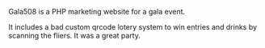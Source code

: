 Gala508 is a PHP marketing website for a gala event.

It includes a bad custom qrcode lotery system to win entries and drinks by scanning the fliers. It was a great party.
